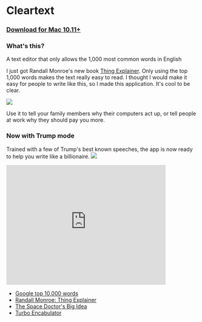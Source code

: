 # Cleartext

### <a href="https://github.com/mortenjust/cleartext-mac/releases">Download for Mac 10.11+</a>

### What's this?
A text editor that only allows the 1,000 most common words in English

I just got Randall Monroe's new book <a href="https://xkcd.com/thing-explainer/">Thing Explainer</a>. Only using the top 1,000 words makes the text really easy to read. I thought I would make it easy for people to write like this, so I made this application. It's cool to be clear.

<img src="https://raw.githubusercontent.com/mortenjust/cleartext-mac/master/UX/cleartext.gif">

Use it to tell your family members why their computers act up, or tell people at work why they should pay you more. 

### Now with Trump mode
Trained with a few of Trump's best known speeches, the app is now ready to help you write like a billionaire. 
<img src="https://github.com/mortenjust/cleartext-mac/blob/master/UX/trumpdemo.gif?raw=true">


<iframe width="420" height="315" src="https://www.youtube.com/embed/Ac7G7xOG2Ag" frameborder="0" allowfullscreen></iframe>

* <a href="https://github.com/first20hours/google-10000-english">Google top 10,000 words</a>
* <a href="https://xkcd.com/thing-explainer/">Randall Monroe: Thing Explainer</a>
* <a href="http://www.newyorker.com/tech/elements/the-space-doctors-big-idea-einstein-general-relativity">The Space Doctor's Big Idea</a>
* <a href="https://www.youtube.com/watch?v=Ac7G7xOG2Ag">Turbo Encabulator</a>
